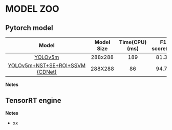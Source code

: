 # MODEL ZOO

## Pytorch model

|Model|Model Size|Time(CPU)(ms)|F1 score(%)|Download|
|:---:|:---:|:---:|:---:|:---:|
|[YOLOv5m](link)|288x288|189|81.34|[model](link)
|[YOLOv5m+NST+SE+ROI+SSVM (CDNet)](lind)|288X288|86|94.72|[model](link)

**Notes**

## TensorRT engine


**Notes**


+ xx
 